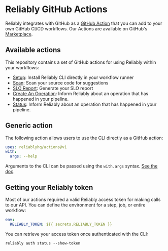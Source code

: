 # Reliably GitHub Actions

Reliably integrates with GitHub as a [GitHub Action][gh-action] that you can add to your own GitHub CI/CD workflows. Our Actions are available on GitHub's [Marketplace][view-on-marketplace].

[gh-action]: https://github.com/features/actions
[view-on-marketplace]: https://github.com/marketplace/actions/reliably-actions

## Available actions

This repository contains a set of GitHub actions for using Reliably
within your workflows:

- [Setup](setup): Install Reliably CLI directly in your workflow runner
- [Scan](scan): Scan your source code for suggestions
- [SLO Report](slo-report): Generate your SLO report
- [Create An Operation](operation): Inform Reliably about an operation that has happened in your pipeline.
- [Status](status): Inform Reliably about an operation that has happened in your pipeline.

## Generic action

The following action allows users to use the CLI directly as a GitHub action:

```yaml
uses: reliablyhq/actions@v1
with:
  args: --help
```

Arguments to the CLI can be passed using the `with.args` syntax. [See the doc](https://docs.github.com/en/actions/reference/workflow-syntax-for-github-actions#jobsjob_idstepswithargs).

## Getting your Reliably token

Most of our actions required a valid Reliably access token for making calls
to our API. You can define the environment for a step, job, or entire workflow:

```yaml
env:
  RELIABLY_TOKEN: ${{ secrets.RELIABLY_TOKEN }}
```

You can retrieve your access token once authenticated with the CLI:

```console
reliably auth status --show-token
```
